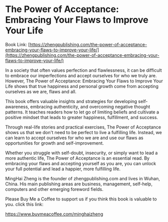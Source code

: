 # The Power of Acceptance: Embracing Your Flaws to Improve Your Life

Book Link: [https://zhengpublishing.com/the-power-of-acceptance-embracing-your-flaws-to-improve-your-life/](https://zhengpublishing.com/the-power-of-acceptance-embracing-your-flaws-to-improve-your-life/)

In a society that often values perfection and flawlessness, it can be difficult to embrace our imperfections and accept ourselves for who we truly are. However, The Power of Acceptance: Embracing Your Flaws to Improve Your Life shows that true happiness and personal growth come from accepting ourselves as we are, flaws and all.

This book offers valuable insights and strategies for developing self-awareness, embracing authenticity, and overcoming negative thought patterns. It teaches readers how to let go of limiting beliefs and cultivate a positive mindset that leads to greater happiness, fulfillment, and success.

Through real-life stories and practical exercises, The Power of Acceptance shows us that we don't need to be perfect to live a fulfilling life. Instead, we can learn to accept ourselves for who we are and use our flaws as opportunities for growth and self-improvement.

Whether you struggle with self-doubt, insecurity, or simply want to lead a more authentic life, The Power of Acceptance is an essential read. By embracing your flaws and accepting yourself as you are, you can unlock your full potential and lead a happier, more fulfilling life.

MingHai Zheng is the founder of zhengpublishing.com and lives in Wuhan, China. His main publishing areas are business, management, self-help, computers and other emerging foreword fields.

Please Buy Me a Coffee to support us if you think this book is valuable to you. click this link:

https://www.buymeacoffee.com/minghaizheng
